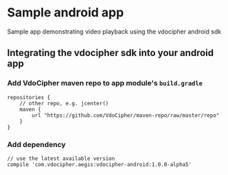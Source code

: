 # Sample android app
Sample app demonstrating video playback using the vdocipher android sdk

## Integrating the vdocipher sdk into your android app
### Add VdoCipher maven repo to app module's `build.gradle`

```
repositories {
    // other repo, e.g. jcenter()
    maven {
        url "https://github.com/VdoCipher/maven-repo/raw/master/repo"
    }
}
```

### Add dependency

```
// use the latest available version
compile 'com.vdocipher.aegis:vdocipher-android:1.0.0-alpha5'
```
